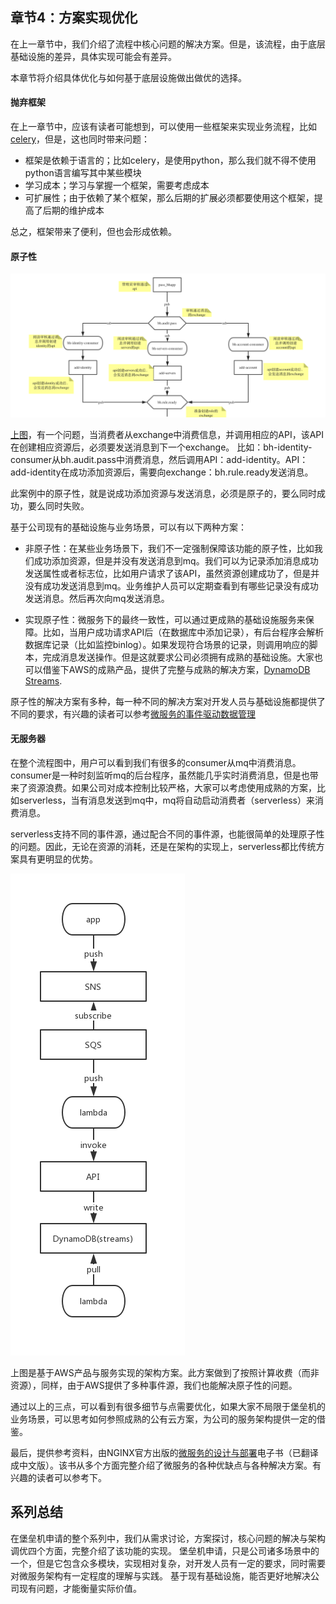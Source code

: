 ## 章节4：方案实现优化

在上一章节中，我们介绍了流程中核心问题的解决方案。但是，该流程，由于底层基础设施的差异，具体实现可能会有差异。

本章节将介绍具体优化与如何基于底层设施做出做优的选择。

#### 抛弃框架

在上一章节中，应该有读者可能想到，可以使用一些框架来实现业务流程，比如[celery](http://www.celeryproject.org/)，但是，这也同时带来问题：
- 框架是依赖于语言的；比如celery，是使用python，那么我们就不得不使用python语言编写其中某些模块
- 学习成本；学习与掌握一个框架，需要考虑成本
- 可扩展性；由于依赖了某个框架，那么后期的扩展必须都要使用这个框架，提高了后期的维护成本

总之，框架带来了便利，但也会形成依赖。

#### 原子性
![atomicity.png](atomicity.png)

[上图](https://www.processon.com/view/link/5c492dbfe4b056ae29fb2676)，有一个问题，当消费者从exchange中消费信息，并调用相应的API，该API在创建相应资源后，必须要发送消息到下一个exchange。
比如：bh-identity-consumer从bh.audit.pass中消费消息，然后调用API：add-identity。API：add-identity在成功添加资源后，需要向exchange：bh.rule.ready发送消息。

此案例中的原子性，就是说成功添加资源与发送消息，必须是原子的，要么同时成功，要么同时失败。

基于公司现有的基础设施与业务场景，可以有以下两种方案：
- 非原子性：在某些业务场景下，我们不一定强制保障该功能的原子性，比如我们成功添加资源，但是并没有发送消息到mq。我们可以为记录添加消息成功发送属性或者标志位，比如用户请求了该API，虽然资源创建成功了，但是并没有成功发送消息到mq。业务维护人员可以定期查看到有哪些记录没有成功发送消息。然后再次向mq发送消息。

- 实现原子性：微服务下的最终一致性，可以通过更成熟的基础设施服务来保障。比如，当用户成功请求API后（在数据库中添加记录），有后台程序会解析数据库记录（比如监控binlog）。如果发现符合场景的记录，则调用响应的脚本，完成消息发送操作。但是这就要求公司必须拥有成熟的基础设施。大家也可以借鉴下AWS的成熟产品，提供了完整与成熟的解决方案，[DynamoDB Streams](https://docs.aws.amazon.com/amazondynamodb/latest/developerguide/Streams.html).

原子性的解决方案有多种，每一种不同的解决方案对开发人员与基础设施都提供了不同的要求，有兴趣的读者可以参考[微服务的事件驱动数据管理](https://github.com/liubq919/microservices-design-deploy_cn/blob/master/chapter5.md)

#### 无服务器
在整个流程图中，用户可以看到我们有很多的consumer从mq中消费消息。consumer是一种时刻监听mq的后台程序，虽然能几乎实时消费消息，但是也带来了资源浪费。如果公司对成本控制比较严格，大家可以考虑使用成熟的方案，比如serverless，当有消息发送到mq中，mq将自动启动消费者（serverless）来消费消息。

serverless支持不同的事件源，通过配合不同的事件源，也能很简单的处理原子性的问题。因此，无论在资源的消耗，还是在架构的实现上，serverless都比传统方案具有更明显的优势。

![aws-sqs-lambda.jpg](aws-sqs-lambda.jpg)

上图是基于AWS产品与服务实现的架构方案。此方案做到了按照计算收费（而非资源），同样，由于AWS提供了多种事件源，我们也能解决原子性的问题。

通过以上的三点，可以看到有很多细节与点需要优化，如果大家不局限于堡垒机的业务场景，可以思考如何参照成熟的公有云方案，为公司的服务架构提供一定的借鉴。

最后，提供参考资料，由NGINX官方出版的[微服务的设计与部署](https://github.com/liubq919/microservices-design-deploy_cn)电子书（已翻译成中文版）。该书从多个方面完整介绍了微服务的各种优缺点与各种解决方案。有兴趣的读者可以参考下。


## 系列总结
在堡垒机申请的整个系列中，我们从需求讨论，方案探讨，核心问题的解决与架构调优四个方面，完整介绍了该功能的实现。
堡垒机申请，只是公司诸多场景中的一个，但是它包含众多模块，实现相对复杂，对开发人员有一定的要求，同时需要对微服务架构有一定程度的理解与实践。
基于现有基础设施，能否更好地解决公司现有问题，才能衡量实际价值。

